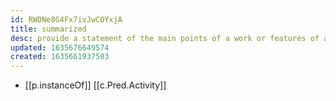 ```yaml
---
id: RWDNe8G4Fx7ivJwCOYxjA
title: summarized
desc: provide a statement of the main points of a work or features of a solution
updated: 1635676649574
created: 1635661937503
---
```




- [[p.instanceOf]] [[c.Pred.Activity]]

